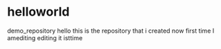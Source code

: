 # helloworld
demo_repository
hello this is the repository that i created now first time
I amediting editing it isttime
